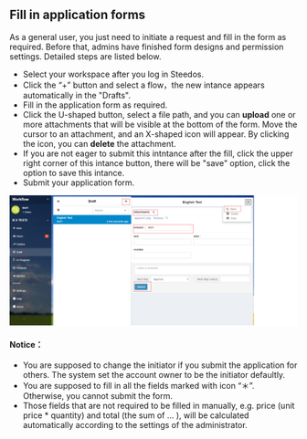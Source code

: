 ## Fill in application forms

 As a general user, you just need to initiate a request and fill in the form as required. Before that, admins have finished form designs and permission settings. Detailed steps are listed below.

- Select your workspace after you log in Steedos.
- Click the “+” button and select a flow，the new intance appears automatically in the "Drafts".
- Fill in the application form as required.
- Click the U-shaped button, select a file path, and you can **upload** one or more attachments that will be visible at the bottom of the form. Move the cursor to an attachment, and an X-shaped icon will appear. By clicking the icon, you can **delete** the attachment.
- If you are not eager to submit this intntance after the fill, click the upper right corner of this intance button, there will be "save" option, click the option to save this intance.
- Submit your application form.

![](images/add.png)

#### Notice：
- You are supposed to change the initiator if you submit the application for others. The system set the account owner to be the initiator defaultly.
- You are supposed to fill in all the fields marked with icon “＊”. Otherwise, you cannot submit the form.
- Those fields that are not required to be filled in manually, e.g. price (unit price * quantity) and total (the sum of ... ), will be calculated automatically according to the settings of the administrator. 
